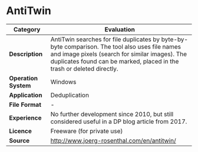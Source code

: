 # AntiTwin

| Category | Evaluation |
| --- | --- |
| **Description**  | AntiTwin searches for file duplicates by byte-by-byte comparison. The tool also uses file names and image pixels (search for similar images). The duplicates found can be marked, placed in the trash or deleted directly. |
| **Operation System**  | Windows  |
| **Application**  | Deduplication  |
| **File Format** | - |
| **Experience** | No further development since 2010, but still considered useful in a DP blog article from 2017. |
| **Licence** | Freeware (for private use) |
| **Source** | http://www.joerg-rosenthal.com/en/antitwin/ |
